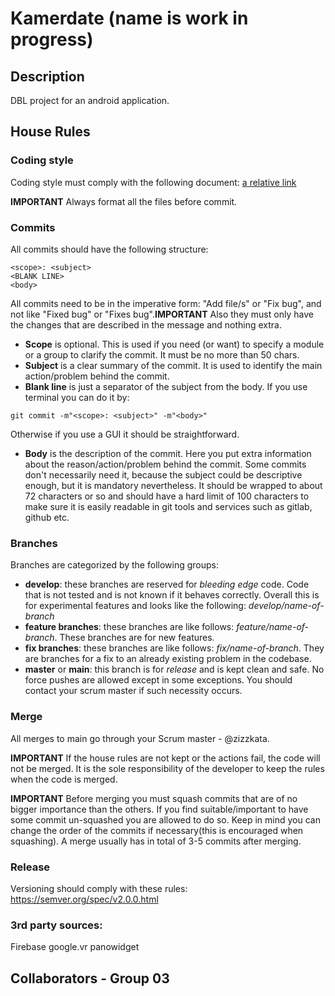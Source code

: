 # Kamerdate (name is work in progress)
## Description
DBL project for an android application.
## House Rules
### Coding style
Coding style must comply with the following document: [a relative link](files/Coding_standards.pdf)

**IMPORTANT** Always format all the files before commit.

### Commits
All commits should have the following structure:

```text
<scope>: <subject>
<BLANK LINE>
<body>
```

All commits need to be in the imperative form: "Add file/s" or "Fix bug", and not like "Fixed bug" or "Fixes bug".**IMPORTANT** Also they must only have the changes that are described in the message and nothing extra.

* **Scope** is optional. This is used if you need (or want) to specify a module or a group to clarify the commit. It must be no more than 50 chars.
* **Subject** is a clear summary of the commit. It is used to identify the main action/problem behind the commit.
* **Blank line** is just a separator of the subject from the body. If you use terminal you can do it by: 
```
git commit -m"<scope>: <subject>" -m"<body>"
```
Otherwise if you use a GUI it should be straightforward. 
* **Body** is the description of the commit. Here you put extra information about the reason/action/problem behind the commit. Some commits don't necessarily need it, because the subject could be descriptive enough, but it is mandatory nevertheless. It should be wrapped to about 72 characters or so and should have a hard limit of 100 characters to make sure it is easily readable in git tools and services such as gitlab, github etc.

### Branches

Branches are categorized by the following groups:

* **develop**: these branches are reserved for *bleeding edge* code. Code that is not tested and is not known if it behaves correctly. Overall this is for experimental features and looks like the following: *develop/name-of-branch*
* **feature branches**: these branches are like follows: *feature/name-of-branch*. These branches are for new features.
* **fix branches**: these branches are like follows: *fix/name-of-branch*. They are branches for a fix to an already existing problem in the codebase.
* **master** or **main**: this branch is for *release* and is kept clean and safe. No force pushes are allowed except in some exceptions. You should contact your scrum master if such necessity occurs.

### Merge

All merges to main go through your Scrum master - @zizzkata.

**IMPORTANT** If the house rules are not kept or the actions fail, the code will not be merged. It is the sole responsibility of the developer to keep the rules when the code is merged.

**IMPORTANT** Before merging you must squash commits that are of no bigger importance than the others. If you find suitable/important to have some commit un-squashed you are allowed to do so. Keep in mind you can change the order of the commits if necessary(this is encouraged when squashing). A merge usually has in total of 3-5 commits after merging.


### Release
Versioning should comply with these rules: https://semver.org/spec/v2.0.0.html

### 3rd party sources:
Firebase
google.vr panowidget

## Collaborators - Group 03